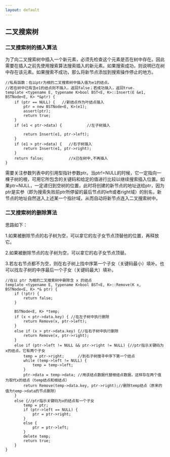 ```yaml
---
layout: default
---
```


## 二叉搜索树 ##

### 二叉搜索树的插入算法

为了向二叉搜索树中插入一个新元素，必须先检查这个元素是否在树中存在。因此需要在插入之前先使用搜索算法搜索插入的新元素。如果搜索成功，则说明已在树中存在该元素。如果搜索不成功，那么将新节点添加到搜索操作停止的地方。

	//私有函数：在以ptr为根的二叉搜索树中插入值为e1的结点。
	//若在树中已有含e1的结点则不插入，返回false；若成功插入，返回true.
	template <typename E, typename K>bool BST<E, K>::Insert(E &e1, BSTNode<E, K> *&ptr) {
		if (ptr == NULL) {   //新结点作为叶结点插入	
			ptr = new BSTNode<E, K>(e1);
			assert(ptr);
			return true;
		}
		if (e1 < ptr->data) {			//左子树插入
	
			return Insert(e1, ptr->left);
		}
		if (e1 > ptr->data) {	//右子树插入
			return Insert(e1, ptr->right);
		}
		return false;			//x已在树中,不再插入
	}

需要关注参数列表中的引用型指针参数ptr。当ptr!=NULL的时候，它一定指向一棵子树的根，可用它所包含的关键码和给定的值进行比较以继续搜索插入位置。如果ptr=NULL，一定递归到空树的位置，此时将创建的新节点的地址送给ptr，因为ptr是实参（即为搜索失败前ptr所停留的最后节点的left或者right域）的别名，新节点的地址自然送入上述某一个指针域，从而自动将新节点连入二叉搜索树中。


### 二叉搜索树的删除算法 ###

思路如下：

1.如果被删除节点的右子树为空，可以拿它的左子女节点顶替他的位置，再释放它。

2.如果被删除节点的左子树为空，可以拿它的右子女节点顶替。

3.若左右节点都不为空，则在右子树上找中序第一个子女（关键码最小）填补。也可以找左子树的中序最后一个子女（关键码最大）填补。

	//在以 ptr 为根的二叉搜索树中删除含 x 的结点
	template <typename E, typename K>bool BST<E, K>::Remove(K x, BSTNode<E, K> *& ptr) {
		if (!ptr) {
			return false;
		}
	
		BSTNode<E, K> *temp;
		if (x < ptr->data.key) { //在左子树中执行删除
			return Remove(x, ptr->left);
		}
		else if (x > ptr->data.key) {//在右子树中执行删除
			return Remove(x, ptr->right);
		}
		else if (ptr->left != NULL && ptr->right != NULL) {//ptr指示关键码为x的结点，它有两个子女
			temp = ptr->right;		//到右子树搜寻中序下第一个结点
			while (temp->left != NULL) {
				temp = temp->left;
			}
			ptr->data = temp->data;	//用该结点数据代替根结点数据，这样存在两个值为取代x的结点（temp结点和根结点）
			return Remove(temp->data.key, ptr->right);//删除temp结点（原来的值为temp->data的节点删除）
		}
		else {//ptr指示关键码为x的结点有一个子女
			temp = ptr;
			if (ptr->left == NULL) {
				ptr = ptr->right;
			}
			else {
				ptr = ptr->left;
			}
			delete temp;
			return true;
		}
	}

